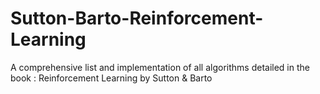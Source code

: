 # Sutton-Barto-Reinforcement-Learning
A comprehensive list and implementation of all algorithms detailed in the book : Reinforcement Learning by Sutton &amp; Barto

